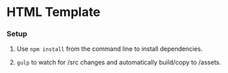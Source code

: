 
# HTML Template

### Setup

1. Use `npm install` from the command line to install dependencies.

2. `gulp` to watch for /src changes and automatically build/copy to /assets.




